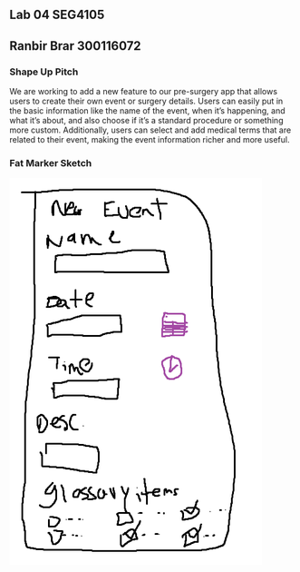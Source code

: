 ## Lab 04 SEG4105

## Ranbir Brar 300116072

### Shape Up Pitch

We are working to add a new feature to our pre-surgery app that allows users to create their own event or surgery details. Users can easily put in the basic information like the name of the event, when it’s happening, and what it’s about, and also choose if it’s a standard procedure or something more custom. Additionally, users can select and add medical terms that are related to their event, making the event information richer and more useful.

### Fat Marker Sketch

![Alt text](image.png)
